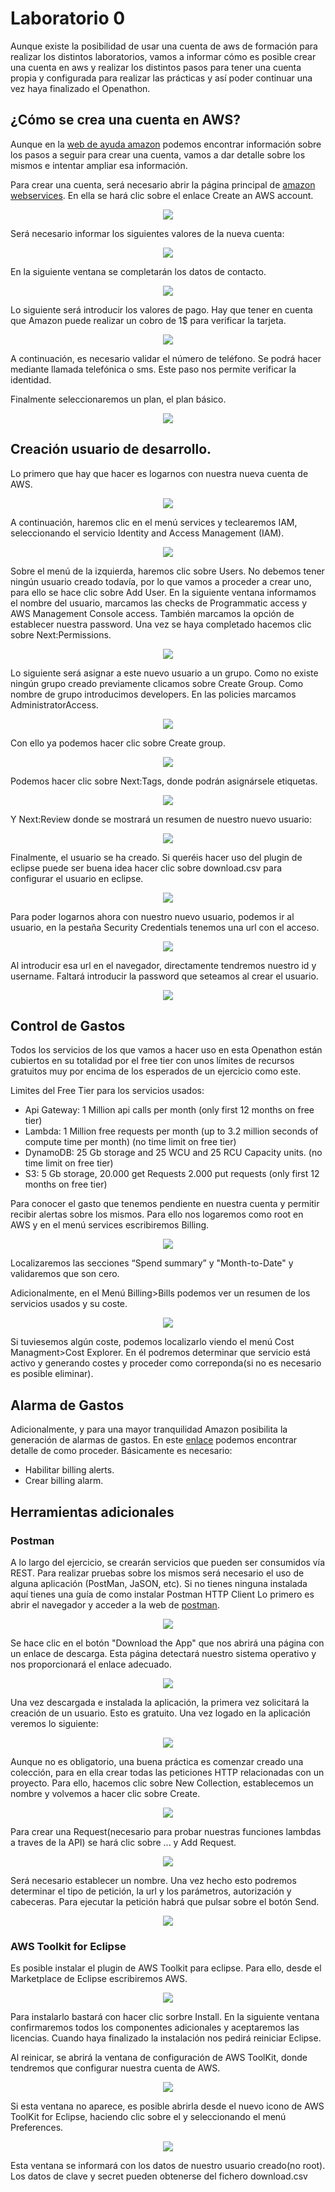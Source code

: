 # Laboratorio 0
Aunque existe la posibilidad de usar una cuenta de aws de formación para realizar los distintos laboratorios, vamos a informar cómo es posible crear una cuenta en aws y realizar los distintos pasos para tener una cuenta propia y configurada para realizar las prácticas y así poder continuar una vez haya finalizado el Openathon.

## ¿Cómo se crea una cuenta en AWS?

Aunque en la [web de ayuda amazon](https://aws.amazon.com/premiumsupport/knowledge-center/create-and-activate-aws-account/) podemos encontrar información sobre los pasos a seguir para crear una cuenta, vamos a dar detalle sobre los mismos e intentar ampliar esa información.

Para crear una cuenta, será necesario abrir la página principal de [amazon webservices](https://aws.amazon.com/). En ella se hará clic sobre el enlace 
Create an AWS account.
<p align="center">
    <img src="resources/crear_cuenta_aws_1.PNG">
</p>
Será necesario informar los siguientes valores de la nueva cuenta:
<p align="center">
    <img src="resources/crear_cuenta_aws_2.PNG">
</p>
En la siguiente ventana se completarán los datos de contacto.
<p align="center">
    <img src="resources/crear_cuenta_aws_3.PNG">
</p>
Lo siguiente será introducir los valores de pago. Hay que tener en cuenta que Amazon puede realizar un cobro de 1$ para verificar la tarjeta.
<p align="center">
    <img src="resources/crear_cuenta_aws_4.PNG">
</p>
A continuación, es necesario validar el número de teléfono. Se podrá hacer mediante llamada telefónica o sms. Este paso nos permite verificar la identidad.

Finalmente seleccionaremos un plan, el plan básico.
<p align="center">
    <img src="resources/crear_cuenta_aws_6.PNG">
</p>

## Creación usuario de desarrollo.
Lo primero que hay que hacer es logarnos con nuestra nueva cuenta de AWS.
<p align="center">
    <img src="resources/crear_usuario_aws_7.PNG">
</p>
A continuación, haremos clic en el menú services y teclearemos IAM, seleccionando el servicio Identity and Access Management (IAM).
<p align="center">
    <img src="resources/crear_usuario_aws_8.PNG">
</p>
Sobre el menú de la izquierda, haremos clic sobre Users. No debemos tener ningún usuario creado todavía, por lo que vamos a proceder a crear uno, para ello se hace clic sobre Add User.
En la siguiente ventana informamos el nombre del usuario, marcamos las checks de Programmatic access y AWS Management Console access. También marcamos la opción de establecer nuestra password. Una vez se haya completado hacemos clic sobre Next:Permissions.
<p align="center">
    <img src="resources/crear_usuario_aws_9.PNG">
</p>

Lo siguiente será asignar a este nuevo usuario a un grupo. Como no existe ningún grupo creado previamente clicamos sobre Create Group.
Como nombre de grupo introducimos developers. En las policies marcamos AdministratorAccess.
<p align="center">
    <img src="resources/crear_usuario_aws_10.PNG">
</p>
Con ello ya podemos hacer clic sobre Create group.
<p align="center">
    <img src="resources/crear_usuario_aws_11.PNG">
</p>
Podemos hacer clic sobre Next:Tags, donde podrán asignársele etiquetas.
<p align="center">
    <img src="resources/crear_usuario_aws_12.PNG">
</p>
Y Next:Review donde se mostrará un resumen de nuestro nuevo usuario:
<p align="center">
    <img src="resources/crear_usuario_aws_13.PNG">
</p>

Finalmente, el usuario se ha creado. Si queréis hacer uso del plugin de eclipse puede ser buena idea hacer clic sobre download.csv para configurar el usuario en eclipse.
<p align="center">
    <img src="resources/crear_usuario_aws_14.PNG">
</p>

Para poder logarnos ahora con nuestro nuevo usuario, podemos ir al usuario, en la pestaña Security Credentials tenemos una url con el acceso.
<p align="center">
    <img src="resources/crear_usuario_aws_15.PNG">
</p>
Al introducir esa url en el navegador, directamente tendremos nuestro id y username. Faltará introducir la password que seteamos al crear el usuario.
<p align="center">
    <img src="resources/crear_usuario_aws_16.PNG">
</p>

## Control de Gastos
Todos los servicios de los que vamos a hacer uso en esta Openathon están cubiertos en su totalidad por el free tier con unos límites de recursos gratuitos muy por encima de los esperados de un ejercicio como este.

Limites del Free Tier para los servicios usados:
  - Api Gateway:  1 Million api calls per month (only first 12 months on free tier)
  - Lambda: 1 Million free requests per month (up to 3.2 million  seconds of compute time per month)  (no time limit on free tier)
  - DynamoDB: 25 Gb storage and 25 WCU and 25 RCU Capacity units. (no time limit on free tier)
  -  S3: 5 Gb storage, 20.000 get Requests 2.000 put requests (only first 12 months on free tier)

Para conocer el gasto que tenemos pendiente en nuestra cuenta y permitir recibir alertas sobre los mismos. Para ello nos logaremos como root en AWS y en el menú services escribiremos Billing.
<p align="center">
    <img src="resources/gastos_usuario_aws_17.PNG">
</p>
Localizaremos las secciones “Spend summary” y "Month-to-Date" y validaremos que son cero.

Adicionalmente, en el Menú Billing>Bills podemos ver un resumen de los servicios usados y su coste.
<p align="center">
    <img src="resources/gastos_usuario_aws_18.PNG">
</p>

Si tuviesemos algún coste, podemos localizarlo viendo el menú Cost Managment>Cost Explorer.
En él podremos determinar que servicio está activo y generando costes y proceder como correponda(si no es necesario es posible eliminar).
## Alarma de Gastos
Adicionalmente, y para una mayor tranquilidad Amazon posibilita la generación de alarmas de gastos. En este [enlace](https://docs.aws.amazon.com/AmazonCloudWatch/latest/monitoring/monitor_estimated_charges_with_cloudwatch.html) podemos encontrar detalle de como proceder.
Básicamente es necesario: 
  -  Habilitar billing alerts.
  -  Crear billing alarm.
## Herramientas adicionales
### Postman
A lo largo del ejercicio, se crearán servicios que pueden ser consumidos vía REST. Para realizar pruebas sobre los mismos será necesario el uso de alguna aplicación (PostMan, JaSON, etc). Si no tienes ninguna instalada aquí tienes una guía de como instalar Postman HTTP Client
Lo primero es abrir el navegador y acceder a la web de [postman](https://www.postman.com/).
<p align="center">
    <img src="resources/instalacion_postman_19.PNG">
</p>

Se hace clic en el botón "Download the App" que nos abrirá una página con un enlace de descarga. Esta página detectará nuestro sistema operativo y nos proporcionará el enlace adecuado.

<p align="center">
    <img src="resources/instalacion_postman_20.PNG">
</p>

Una vez descargada e instalada la aplicación, la primera vez solicitará la creación de un usuario. Esto es gratuito. Una vez logado en la aplicación veremos lo siguiente: 
<p align="center">
    <img src="resources/instalacion_postman_21.PNG">
</p>
Aunque no es obligatorio, una buena práctica es comenzar creado una colección, para en ella crear todas las peticiones HTTP relacionadas con un proyecto.
Para ello, hacemos clic sobre New Collection, establecemos un nombre y volvemos a hacer clic sobre Create.
<p align="center">
    <img src="resources/instalacion_postman_22.PNG">
</p>
Para crear una Request(necesario para probar nuestras funciones lambdas a traves de la API) se hará clic sobre ... y Add Request.
<p align="center">
    <img src="resources/instalacion_postman_23.PNG">
</p>
Será necesario establecer un nombre. Una vez hecho esto podremos determinar el tipo de petición, la url y los parámetros, autorización y cabeceras. Para ejecutar la petición habrá que pulsar sobre el botón Send.
<p align="center">
    <img src="resources/instalacion_postman_24.PNG">
</p>

### AWS Toolkit for Eclipse
Es posible instalar el plugin de AWS Toolkit para eclipse. Para ello, desde el Marketplace de Eclipse escribiremos AWS.
<p align="center">
    <img src="resources/instalacion_eclipse_25.PNG">
</p>
Para instalarlo bastará con hacer clic sorbre Install. En la siguiente ventana confirmaremos todos los componentes adicionales y aceptaremos las licencias. Cuando haya finalizado la instalación nos pedirá reiniciar Eclipse.

Al reinicar, se abrirá la ventana de configuración de AWS ToolKit, donde tendremos que configurar nuestra cuenta de AWS.
<p align="center">
    <img src="resources/instalacion_eclipse_26.PNG">
</p>

Si esta ventana no aparece, es posible abrirla desde el nuevo icono de AWS ToolKit for Eclipse, haciendo clic sobre el y seleccionando el menú Preferences.
<p align="center">
    <img src="resources/instalacion_eclipse_27.PNG">
</p>
Esta ventana se informará con los datos de nuestro usuario creado(no root). Los datos de clave y secret pueden obtenerse del fichero download.csv
